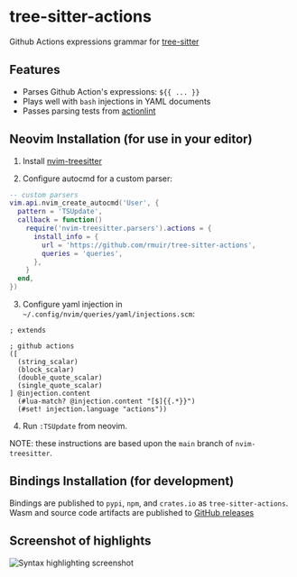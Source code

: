 # tree-sitter-actions

Github Actions expressions grammar for [tree-sitter](https://github.com/tree-sitter/tree-sitter)

## Features

* Parses Github Action's expressions: `${{ ... }}`
* Plays well with `bash` injections in YAML documents
* Passes parsing tests from [actionlint](https://github.com/rhysd/actionlint)

## Neovim Installation (for use in your editor)

1. Install [nvim-treesitter](https://github.com/nvim-treesitter/nvim-treesitter/tree/main)

2. Configure autocmd for a custom parser:
   
```lua
-- custom parsers
vim.api.nvim_create_autocmd('User', {
  pattern = 'TSUpdate',
  callback = function()
    require('nvim-treesitter.parsers').actions = {
      install_info = {
        url = 'https://github.com/rmuir/tree-sitter-actions',
        queries = 'queries',
      },
    }
  end,
})
```

3. Configure yaml injection in `~/.config/nvim/queries/yaml/injections.scm`:
```tsq
; extends

; github actions
([
  (string_scalar)
  (block_scalar)
  (double_quote_scalar)
  (single_quote_scalar)
] @injection.content
  (#lua-match? @injection.content "[$]{{.*}}")
  (#set! injection.language "actions"))
```

4. Run `:TSUpdate` from neovim.

NOTE: these instructions are based upon the `main` branch of `nvim-treesitter`.

## Bindings Installation (for development)

Bindings are published to `pypi`, `npm`, and `crates.io` as `tree-sitter-actions`.
Wasm and source code artifacts are published to [GitHub releases](https://github.com/rmuir/tree-sitter-actions/releases)

## Screenshot of highlights

![Syntax highlighting screenshot](https://github.com/user-attachments/assets/0c1f34bb-6f02-4175-9495-97e6fa51334a)
